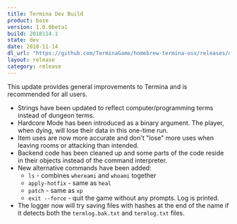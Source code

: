 ```yaml
---
title: Termina Dev Build
product: base
version: 1.0.0beta1
build: 2018114.1
state: dev
date: 2018-11-14
dl_url: "https://github.com/TerminaGame/homebrew-termina-osx/releases/download/20181114.1/drop.zip"
layout: release
category: release
---
```

This update provides general improvements to Termina and is recommended for all users.

* Strings have been updated to reflect computer/programming terms instead of dungeon terms.
* Hardcore Mode has been introduced as a binary argument. The player, when dying, will lose their data in this one-time run.
* Item uses are now more accurate and don't "lose" more uses when leaving rooms or attacking than intended.
* Backend code has been cleaned up and some parts of the code reside in their objects instead of the command interpreter.
* New alternative commands have been added:
    - `ls` - combines `whereami` and `whoami` together
    - `apply-hotfix` - same as `heal`
    - `patch` - same as `xp`
    - `exit --force` - quit the game without any prompts. Log is printed.
* The logger now will try saving files with hashes at the end of the name if it detects both the `termlog.bak.txt` and `termlog.txt` files.